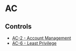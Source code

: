 # AC  

## Controls  

* [AC-2 - Account Management](NIST-800-53-AC-2.md)
* [AC-6 - Least Privilege](NIST-800-53-AC-6.md)
